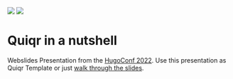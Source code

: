 <a href="https://quiqr.org/?repo=https://github.com/quiqr/quiqr-hugoconf2022-webslides"><img src="https://quiqr.org/button.svg" /></a>
<a href="https://github.com/quiqr/quiqr-community-templates"><img src="https://quiqr.org/quir-community-templates-badge.svg" /></a>

# Quiqr in a nutshell

Webslides Presentation from the [HugoConf 2022](https://hugoconf.io/). Use this presentation as Quiqr Template or just [walk through the slides](slideshugoconf2022.quiqr.org/).


